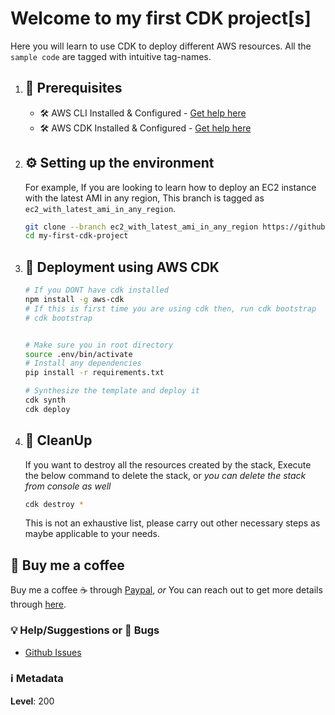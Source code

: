 
# Welcome to my first CDK project[s]

Here you will learn to use CDK to deploy different AWS resources. All the `sample code` are tagged with intuitive tag-names.

1. ## 🧰 Prerequisites

    - 🛠 AWS CLI Installed & Configured - [Get help here](https://youtu.be/TPyyfmQte0U)
    - 🛠 AWS CDK Installed & Configured - [Get help here](https://www.youtube.com/watch?v=MKwxpszw0Rc)

1. ## ⚙️ Setting up the environment

    For example, If you are looking to learn how to deploy an EC2 instance with the latest AMI in any region, This branch is tagged as `ec2_with_latest_ami_in_any_region`.

    ```bash
    git clone --branch ec2_with_latest_ami_in_any_region https://github.com/miztiik/my-first-cdk-project.git
    cd my-first-cdk-project
    ```

1. ## 🚀 Deployment using AWS CDK

    ```bash
    # If you DONT have cdk installed
    npm install -g aws-cdk
    # If this is first time you are using cdk then, run cdk bootstrap
    # cdk bootstrap


    # Make sure you in root directory
    source .env/bin/activate
    # Install any dependencies
    pip install -r requirements.txt

    # Synthesize the template and deploy it
    cdk synth
    cdk deploy
    ```

1. ## 🧹 CleanUp

    If you want to destroy all the resources created by the stack, Execute the below command to delete the stack, or _you can delete the stack from console as well_

    ```bash
    cdk destroy *
    ```

    This is not an exhaustive list, please carry out other necessary steps as maybe applicable to your needs.

## 👋 Buy me a coffee

Buy me a coffee ☕ through [Paypal](https://paypal.me/valaxy), _or_ You can reach out to get more details through [here](https://youtube.com/c/valaxytechnologies/about).

### 💡 Help/Suggestions or 🐛 Bugs

- [Github Issues](https://github.com/miztiik/my-first-cdk-project/issues)

### ℹ️ Metadata

**Level**: 200
